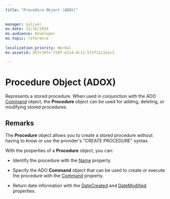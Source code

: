 ```yaml
---
title: "Procedure Object (ADOX)"
 
 
manager: soliver
ms.date: 11/16/2014
ms.audience: Developer
ms.topic: reference
  
localization_priority: Normal
ms.assetid: d5fcf0fe-f59f-e114-dc11-515f11c2a2c1

---
```


# Procedure Object (ADOX)

Represents a stored procedure. When used in conjunction with the ADO [Command](command-object-ado.md) object, the **Procedure** object can be used for adding, deleting, or modifying stored procedures. 
  
## Remarks

The **Procedure** object allows you to create a stored procedure without having to know or use the provider's "CREATE PROCEDURE" syntax. 
  
With the properties of a **Procedure** object, you can: 
  
- Identify the procedure with the [Name](name-property-adox.md) property. 
    
- Specify the ADO **Command** object that can be used to create or execute the procedure with the [Command](command-property-adox.md) property. 
    
- Return date information with the [DateCreated](datecreated-property-adox.md) and [DateModified](datemodified-property-adox.md) properties. 
    


